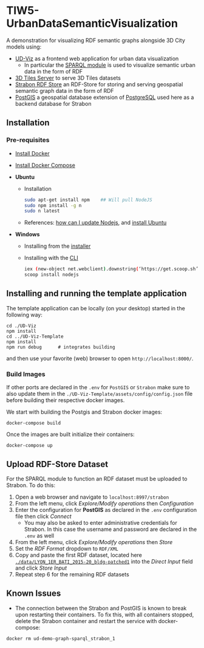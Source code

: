 # TIW5-UrbanDataSemanticVisualization

A demonstration for visualizing RDF semantic graphs alongside 3D City models using:
* [UD-Viz](https://github.com/VCityTeam/UD-Viz) as a frontend web application for urban data visualization
  * In particular the [SPARQL module](https://github.com/VCityTeam/UD-Viz/tree/master/src/Widgets/Extensions/SPARQL) is used to visualize semantic urban data in the form of RDF
* [3D Tiles Server](https://github.com/CesiumGS/3d-tiles-samples) to serve 3D Tiles datasets
* [Strabon RDF Store](http://www.strabon.di.uoa.gr/) an RDF-Store for storing and serving geospatial semantic graph data in the form of RDF
* [PostGIS](https://postgis.net/) a geospatial database extension of [PostgreSQL](https://www.postgresql.org/) used here as a backend database for Strabon

## Installation

### Pre-requisites

* [Install Docker](https://docs.docker.com/engine/install/)
* [Install Docker Compose](https://docs.docker.com/compose/install/)

* **Ubuntu**

  * Installation

    ```bash
    sudo apt-get install npm    ## Will pull NodeJS
    sudo npm install -g n     
    sudo n latest
    ```

  * References: [how can I update Nodejs](https://askubuntu.com/questions/426750/how-can-i-update-my-nodejs-to-the-latest-version), and [install Ubuntu](http://www.hostingadvice.com/how-to/install-nodejs-ubuntu-14-04/#ubuntu-package-manager)

* **Windows**
  
  * Installing from the [installer](https://nodejs.org/en/download/)
  * Installing with the [CLI](https://en.wikipedia.org/wiki/Command-line_interface)

    ```bash
    iex (new-object net.webclient).downstring(‘https://get.scoop.sh’)
    scoop install nodejs
    ```

## Installing and running the template application

The template application can be locally (on your desktop) started in the following way: 
```
cd ./UD-Viz
npm install
cd ../UD-Viz-Template
npm install
npm run debug      # integrates building
```
and then use your favorite (web) browser to open
`http://localhost:8000/`.

### Build Images
If other ports are declared in the `.env` for `PostGIS` or `Strabon` make sure to also update them in the `./UD-Viz-Template/assets/config/config.json` file before building their respective docker images.

We start with building the Postgis and Strabon docker images:
```
docker-compose build
```

Once the images are built initialize their containers:
```
docker-compose up
```

## Upload RDF-Store Dataset
For the SPARQL module to function an RDF dataset must be uploaded to Strabon. To do this:
1. Open a web browser and navigate to `localhost:8997/strabon`
2. From the left menu, click *Explore/Modify operations* then *Configuration*
3. Enter the configuration for **PostGIS** as declared in the `.env` configuration file then click *Connect*
   * You may also be asked to enter administrative credentials for Strabon. In this case the username and password are declared in the `.env` as well
4. From the left menu, click *Explore/Modify operations* then *Store*
5. Set the *RDF Format* dropdown to `RDF/XML`
6. Copy and paste the first RDF dataset, located here [`./data/LYON_1ER_BATI_2015-20_bldg-patched1`](./data/LYON_1ER_BATI_2015-20_bldg-patched1) into the *Direct Input* field and click *Store Input*
7. Repeat step 6 for the remaining RDF datasets

## Known Issues
- The connection between the Strabon and PostGIS is known to break upon restarting their containers. To fix this, with all containers stopped, delete the Strabon container and restart the service with docker-compose:
```
docker rm ud-demo-graph-sparql_strabon_1
```